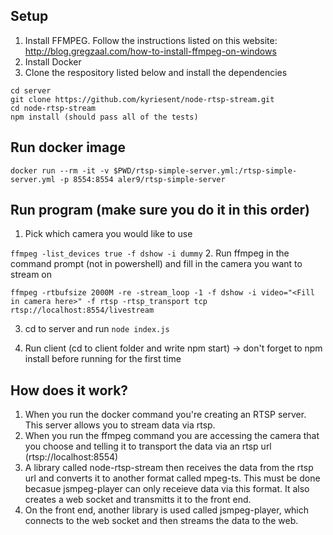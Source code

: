 ## Setup
1. Install FFMPEG.  Follow the instructions listed on this website: http://blog.gregzaal.com/how-to-install-ffmpeg-on-windows
2. Install Docker
3. Clone the respository listed below and install the dependencies 

```
cd server
git clone https://github.com/kyriesent/node-rtsp-stream.git
cd node-rtsp-stream
npm install (should pass all of the tests)
```


## Run docker image
``` docker run --rm -it -v $PWD/rtsp-simple-server.yml:/rtsp-simple-server.yml -p 8554:8554 aler9/rtsp-simple-server ```

## Run program (make sure you do it in this order)

1. Pick which camera you would like to use

``` ffmpeg -list_devices true -f dshow -i dummy ```
2. Run ffmpeg in the command prompt (not in powershell) and fill in the camera you want to stream on

```ffmpeg -rtbufsize 2000M -re -stream_loop -1 -f dshow -i video="<Fill in camera here>" -f rtsp -rtsp_transport tcp rtsp://localhost:8554/livestream ```

3. cd to server and run ``` node index.js ```

4. Run client (cd to client folder and write npm start) -> don't forget to npm install before running for the first time

## How does it work?

1. When you run the docker command you're creating an RTSP server.  This server allows you to stream data via rtsp.
2. When you run the ffmpeg command you are accessing the camera that you choose and telling it to transport the data via an rtsp url (rtsp://localhost:8554)
3. A library called node-rtsp-stream then receives the data from the rtsp url and converts it to another format called mpeg-ts. This must be done becasue jsmpeg-player can only receieve data via this format. It also creates a web socket and transmitts it to the front end.
4. On the front end, another library is used called jsmpeg-player, which connects to the web socket and then streams the data to the web.


